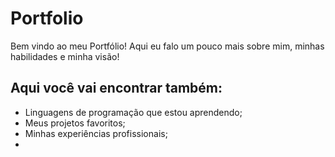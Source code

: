 # Portfolio

Bem vindo ao meu Portfólio! Aqui eu falo um pouco mais sobre mim, minhas habilidades e minha visão!

## Aqui você vai encontrar também:
- Linguagens de programação que estou aprendendo;
- Meus projetos favoritos;
- Minhas experiências profissionais;
- 
